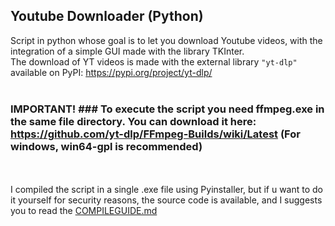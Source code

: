 ## Youtube Downloader (Python)

Script in python whose goal is to let you download Youtube videos, with the integration of a simple GUI made with the library TKInter.
<br>The download of YT videos is made with the external library `"yt-dlp"` available on PyPI: https://pypi.org/project/yt-dlp/
<br>
<br>
### IMPORTANT! ### To execute the script you need ffmpeg.exe in the same file directory. You can download it here: https://github.com/yt-dlp/FFmpeg-Builds/wiki/Latest (For windows, win64-gpl is recommended)
<br><br>I compiled the script in a single .exe file using Pyinstaller, but if u want to do it yourself for security reasons, the source code is available, and I suggests you to read the [COMPILEGUIDE.md](COMPILEGUIDE.md)
